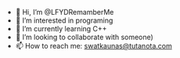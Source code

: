 - 👋 Hi, I’m @LFYDRemamberMe
- 👀 I’m interested in programing
- 🌱 I’m currently learning C++
- 💞️ I’m looking to collaborate with someone)
- 📫 How to reach me: swatkaunas@tutanota.com
